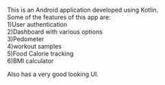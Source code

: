 This is an Android application developed using Kotlin.<br>
Some of the features of this app are:<br>
1)User authentication<br>
2)Dashboard with various options<br>
3)Pedometer<br>
4)workout samples<br>
5)Food Calorie tracking <br>
6)BMI calculator<br>

Also has a very good looking UI.

